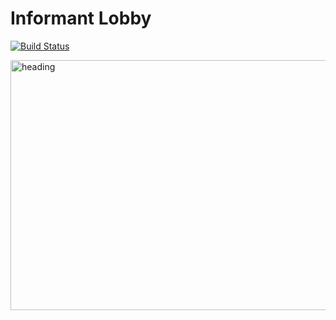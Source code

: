 # Informant Lobby

[![Build Status](https://travis-ci.org/michaelyons/informant-client.svg?branch=master)](https://travis-ci.org/michaelyons/informant-client)

<img src="https://github.com/michaelyons/hobbist/blob/master/Informant_Lobby_WireFrame.png" alt="heading" width="800" height="400"/>
